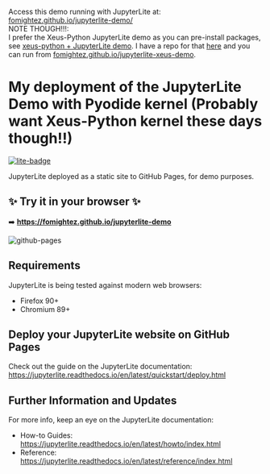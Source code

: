 Access this demo running with JupyterLite at:
[fomightez.github.io/jupyterlite-demo/](https://fomightez.github.io/jupyterlite-demo/lab/index.html)  
NOTE THOUGH!!!:  
I prefer the Xeus-Python JupyterLite demo as you can pre-install packages, see [xeus-python + JupyterLite demo](https://github.com/jupyterlite/xeus-python-demo). I have a repo for that [here](https://github.com/fomightez/jupyterlite-xeus-demo) and you can run from [fomightez.github.io/jupyterlite-xeus-demo](https://fomightez.github.io/jupyterlite-xeus-demo).

# My deployment of the JupyterLite Demo with Pyodide kernel (Probably want Xeus-Python kernel these days though!!)

[![lite-badge](https://jupyterlite.rtfd.io/en/latest/_static/badge.svg)](https://fomightez.github.io/jupyterlite-demo)

JupyterLite deployed as a static site to GitHub Pages, for demo purposes.

## ✨ Try it in your browser ✨

➡️ **https://fomightez.github.io/jupyterlite-demo**

![github-pages](https://user-images.githubusercontent.com/591645/120649478-18258400-c47d-11eb-80e5-185e52ff2702.gif)

## Requirements

JupyterLite is being tested against modern web browsers:

- Firefox 90+
- Chromium 89+

## Deploy your JupyterLite website on GitHub Pages

Check out the guide on the JupyterLite documentation: https://jupyterlite.readthedocs.io/en/latest/quickstart/deploy.html

## Further Information and Updates

For more info, keep an eye on the JupyterLite documentation:

- How-to Guides: https://jupyterlite.readthedocs.io/en/latest/howto/index.html
- Reference: https://jupyterlite.readthedocs.io/en/latest/reference/index.html
